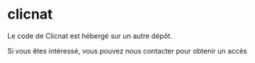 # clicnat

Le code de Clicnat est hébergé sur un autre dépôt.

Si vous êtes intéressé, vous pouvez nous contacter pour obtenir un accès
